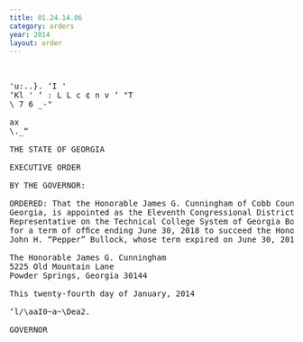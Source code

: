 ```yaml
---
title: 01.24.14.06
category: orders
year: 2014
layout: order
---
```


<pre>     

'u:..}. ‘I '
‘Kl ' ‘ : L L c ¢ n v ‘ "T
\ 7 6 _-"

ax
\._“

THE STATE OF GEORGIA

EXECUTIVE ORDER

BY THE GOVERNOR:

ORDERED: That the Honorable James G. Cunningham of Cobb County,
Georgia, is appointed as the Eleventh Congressional District
Representative on the Technical College System of Georgia Board,
for a term of ofﬁce ending June 30, 2018 to succeed the Honorable
John H. “Pepper” Bullock, whose term expired on June 30, 2013.

The Honorable James G. Cunningham
5225 Old Mountain Lane
Powder Springs, Georgia 30144

This twenty-fourth day of January, 2014

‘l/\aaI0~a~\Dea2.

GOVERNOR

</pre>
